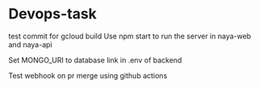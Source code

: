 # Devops-task
test commit for gcloud build
Use npm start to run the server in naya-web and naya-api

Set MONGO_URI to database link in .env of backend

Test webhook on pr merge using github actions
